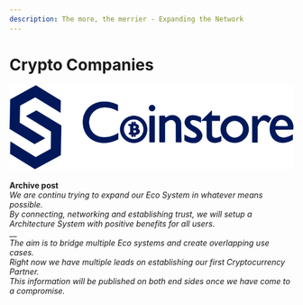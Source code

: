 ```yaml
---
description: The more, the merrier - Expanding the Network
---
```


# Crypto Companies

<img src="../../../../.gitbook/assets/image (17).png" alt="" data-size="original">\
\
**Archive post**\
_We are continu trying to expand our Eco System in whatever means possible._ \
_By connecting, networking and establishing trust, we will setup a Architecture System with positive benefits for all users._\
__\
_The aim is to bridge multiple Eco systems and create overlapping use cases._\
_Right now we have multiple leads on establishing our first Cryptocurrency Partner._\
_This information will be published on both end sides once we have come to a compromise._
